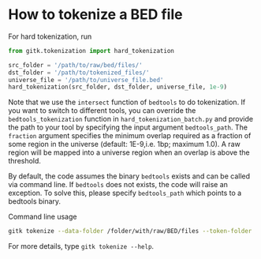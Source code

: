 # How to tokenize a BED file


For hard tokenization, run

```python
from gitk.tokenization import hard_tokenization

src_folder = '/path/to/raw/bed/files/'
dst_folder = '/path/to/tokenized_files/'
universe_file = '/path/to/universe_file.bed'
hard_tokenization(src_folder, dst_folder, universe_file, 1e-9)
```

Note that we use the `intersect` function of `bedtools` to do tokenization. If you want to switch to different tools, you can override the `bedtools_tokenization` function in `hard_tokenization_batch.py` and provide the path to your tool by specifying the input argument `bedtools_path`. The `fraction` argument specifies the minimum overlap required as a fraction of some region in the universe (default: 1E-9,i.e. 1bp; maximum 1.0). A raw region will be mapped into a universe region when an overlap is above the threshold.

By default, the code assumes the binary `bedtools` exists and can be called via command line. If `bedtools` does not exists, the code will raise an exception. To solve this, please specify `bedtools_path` which points to a bedtools binary.

Command line usage
```bash
gitk tokenize --data-folder /folder/with/raw/BED/files --token-folder ./tokens --universe /universe/file --bedtools-path bedtools
```

For more details, type `gitk tokenize --help`.
